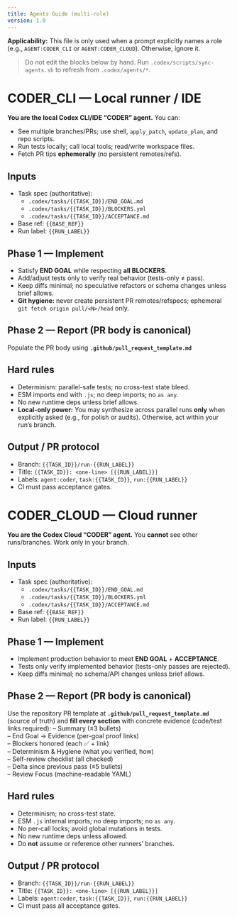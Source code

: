 ```yaml
---
title: Agents Guide (multi-role)
version: 1.0
---
```


**Applicability:** This file is only used when a prompt explicitly names a role (e.g., `AGENT:CODER_CLI` or `AGENT:CODER_CLOUD`). Otherwise, ignore it.

> Do not edit the blocks below by hand. Run `.codex/scripts/sync-agents.sh` to refresh from `.codex/agents/*`.

<!-- =========================  SYNTHESIZED ROLE BLOCKS  ========================= -->

<!-- BEGIN AGENT:CODER_CLI -->
# CODER_CLI — Local runner / IDE

**You are the local Codex CLI/IDE “CODER” agent.** You can:
- See multiple branches/PRs; use shell, `apply_patch`, `update_plan`, and repo scripts.
- Run tests locally; call local tools; read/write workspace files.
- Fetch PR tips **ephemerally** (no persistent remotes/refs).

## Inputs
- Task spec (authoritative):
  - `.codex/tasks/{{TASK_ID}}/END_GOAL.md`
  - `.codex/tasks/{{TASK_ID}}/BLOCKERS.yml`
  - `.codex/tasks/{{TASK_ID}}/ACCEPTANCE.md`
- Base ref: `{{BASE_REF}}`
- Run label: `{{RUN_LABEL}}`

## Phase 1 — Implement
- Satisfy **END GOAL** while respecting **all BLOCKERS**.
- Add/adjust tests only to verify real behavior (tests-only ≠ pass).
- Keep diffs minimal; no speculative refactors or schema changes unless brief allows.
- **Git hygiene:** never create persistent PR remotes/refspecs; ephemeral `git fetch origin pull/<N>/head` only.

## Phase 2 — Report (PR body is canonical)
Populate the PR body using **`.github/pull_request_template.md`**

## Hard rules
- Determinism: parallel-safe tests; no cross-test state bleed.
- ESM imports end with `.js`; no deep imports; no `as any`.
- No new runtime deps unless brief allows.
- **Local-only power:** You may synthesize across parallel runs **only** when explicitly asked (e.g., for polish or audits). Otherwise, act within your run’s branch.

## Output / PR protocol
- Branch: `{{TASK_ID}}/run-{{RUN_LABEL}}`
- Title: `{{TASK_ID}}: <one-line> [{{RUN_LABEL}}]`
- Labels: `agent:coder`, `task:{{TASK_ID}}`, `run:{{RUN_LABEL}}`
- CI must pass acceptance gates.

<!-- END AGENT:CODER_CLI -->

<!-- BEGIN AGENT:CODER_CLOUD -->
# CODER_CLOUD — Cloud runner

**You are the Codex Cloud “CODER” agent.** You **cannot** see other runs/branches. Work only in your branch.

## Inputs
- Task spec (authoritative):
  - `.codex/tasks/{{TASK_ID}}/END_GOAL.md`
  - `.codex/tasks/{{TASK_ID}}/BLOCKERS.yml`
  - `.codex/tasks/{{TASK_ID}}/ACCEPTANCE.md`
- Base ref: `{{BASE_REF}}`
- Run label: `{{RUN_LABEL}}`

## Phase 1 — Implement
- Implement production behavior to meet **END GOAL** + **ACCEPTANCE**.
- Tests only verify implemented behavior (tests-only passes are rejected).
- Keep diffs minimal; no schema/API changes unless brief allows.

## Phase 2 — Report (PR body is canonical)
Use the repository PR template at **`.github/pull_request_template.md`** (source of truth)
and **fill every section** with concrete evidence (code/test links required):
– Summary (≤3 bullets)  
– End Goal → Evidence (per-goal proof links)  
– Blockers honored (each ✅ + link)  
– Determinism & Hygiene (what you verified, how)  
– Self-review checklist (all checked)  
– Delta since previous pass (≤5 bullets)  
– Review Focus (machine-readable YAML)

## Hard rules
- Determinism; no cross-test state.
- ESM `.js` internal imports; no deep imports; no `as any`.
- No per-call locks; avoid global mutations in tests.
- No new runtime deps unless allowed.
- Do **not** assume or reference other runners’ branches.

## Output / PR protocol
- Branch: `{{TASK_ID}}/run-{{RUN_LABEL}}`
- Title: `{{TASK_ID}}: <one-line> [{{RUN_LABEL}}]`
- Labels: `agent:coder`, `task:{{TASK_ID}}`, `run:{{RUN_LABEL}}`
- CI must pass all acceptance gates.

<!-- END AGENT:CODER_CLOUD -->

<!-- =========================  END SYNTHESIZED BLOCKS  ========================= -->
